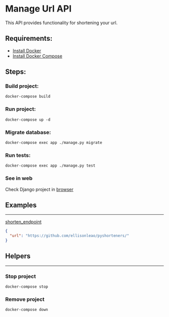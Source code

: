
# Manage Url API  

This API provides functionality for shortening your url.

## Requirements:

- [Install Docker](https://www.digitalocean.com/community/tutorials/how-to-install-and-use-docker-on-ubuntu-22-04)
- [Install Docker Compose](https://www.digitalocean.com/community/tutorials/how-to-install-and-use-docker-compose-on-ubuntu-22-04)

## Steps:

### Build project:
```commandline
docker-compose build
```  
### Run project:
```commandline
docker-compose up -d
```

### Migrate database:
```commandline
docker-compose exec app ./manage.py migrate
```

### Run tests:
```commandline
docker-compose exec app ./manage.py test
```

### See in web
Check Django project in [browser](http://localhost:8000/)

## Examples  

----
[shorten_endpoint](http://localhost:8000/url/shorten/)
```json
{
  "url": "https://github.com/ellisonleao/pyshorteners/"
}
```

## Helpers  

----

### Stop project
```commandline
docker-compose stop
```

### Remove project
```commandline
docker-compose down
```